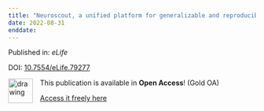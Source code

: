 ```yaml
---
title: "Neuroscout, a unified platform for generalizable and reproducible fMRI research."
date: 2022-08-31
enddate:
---
```


Published in: *eLife*

DOI: [10.7554/eLife.79277](https://doi.org/10.7554/eLife.79277)

<img src="https://upload.wikimedia.org/wikipedia/commons/thumb/7/77/Open_Access_logo_PLoS_transparent.svg/800px-Open_Access_logo_PLoS_transparent.svg.png" alt="drawing" width="50" align="left"/> &nbsp;&nbsp;&nbsp;This publication is available in **Open Access**! (Gold OA)

&nbsp;&nbsp;&nbsp;<a href="https://doi.org/10.7554/elife.79277">Access it freely here</a>

